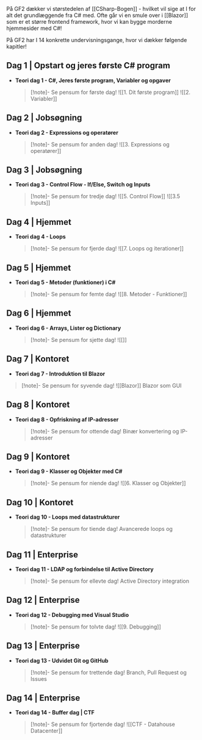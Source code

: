 På GF2 dækker vi størstedelen af [[CSharp-Bogen]] - hvilket vil sige at I for alt det grundlæggende fra C# med. Ofte går vi en smule over i [[Blazor]] som er et større frontend framework, hvor vi kan bygge morderne hjemmesider med C#!

På GF2 har I 14 konkrette undervisningsgange, hvor vi dækker følgende kapitler!

## Dag 1 | Opstart og jeres første C# program

- **Teori dag 1 - C#, Jeres første program, Variabler og opgaver**
  > [!note]- Se pensum for første dag!
  > ![[1. Dit første program]]
  > ![[2. Variabler]]

## Dag 2 | Jobsøgning

- **Teori dag 2 - Expressions og operatører**
  > [!note]- Se pensum for anden dag!
  > ![[3. Expressions og operatører]]

## Dag 3 | Jobsøgning

- **Teori dag 3 - Control Flow - If/Else, Switch og Inputs**
  > [!note]- Se pensum for tredje dag!
  > ![[5. Control Flow]]
  > ![[3.5 Inputs]]

## Dag 4 | Hjemmet

- **Teori dag 4 - Loops**
  > [!note]- Se pensum for fjerde dag!
  > ![[7. Loops og iterationer]]

## Dag 5 | Hjemmet

- **Teori dag 5 - Metoder (funktioner) i C#**
  > [!note]- Se pensum for femte dag!
  > ![[8. Metoder - Funktioner]]

## Dag 6 | Hjemmet

- **Teori dag 6 - Arrays, Lister og Dictionary**
  > [!note]- Se pensum for sjette dag!
  > ![[]]

## Dag 7 | Kontoret

- **Teori dag 7 - Introduktion til Blazor**
> [!note]- Se pensum for syvende dag!
> ![[Blazor]]
> Blazor som GUI

## Dag 8 | Kontoret

- **Teori dag 8 - Opfriskning af IP-adresser**
  > [!note]- Se pensum for ottende dag!
  > Binær konvertering og IP-adresser

## Dag 9 | Kontoret

- **Teori dag 9 - Klasser og Objekter med C#**
  > [!note]- Se pensum for niende dag!
  > ![[6. Klasser og Objekter]]

## Dag 10 | Kontoret

- **Teori dag 10 - Loops med datastrukturer**
  > [!note]- Se pensum for tiende dag!
  > Avancerede loops og datastrukturer

## Dag 11 | Enterprise

- **Teori dag 11 - LDAP og forbindelse til Active Directory**
  > [!note]- Se pensum for ellevte dag!
  > Active Directory integration

## Dag 12 | Enterprise

- **Teori dag 12 - Debugging med Visual Studio**
  > [!note]- Se pensum for tolvte dag!
  > ![[9. Debugging]]

## Dag 13 | Enterprise

- **Teori dag 13 - Udvidet Git og GitHub**
  > [!note]- Se pensum for trettende dag!
  > Branch, Pull Request og Issues

## Dag 14 | Enterprise

- **Teori dag 14 - Buffer dag | CTF**
  > [!note]- Se pensum for fjortende dag!
  > ![[CTF - Datahouse Datacenter]]

